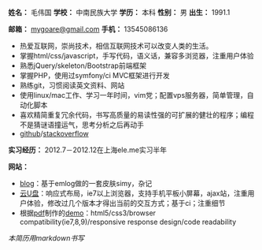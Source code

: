 **姓名：** 毛伟国  **学校：** 中南民族大学  **学历：** 本科  **性别：** 男  **出生：** 1991.1

**邮箱：** mygoare@gmail.com  **手机：** 13545086136

* 热爱互联网，崇尚技术，相信互联网技术可以改变人类的生活。
* 掌握html/css/javascript，手写代码，语义话，兼容多浏览器，注重用户体验
* 熟悉jQuery/skeleton/Bootstrap前端框架
* 掌握PHP，使用过symfony/ci MVC框架进行开发
* 熟练git，习惯阅读英文资料、网站
* 使用linux/mac工作、学习一年时间，vim党；配置vps服务器，简单管理，自动化脚本
* 喜欢精简重复冗余代码，书写高质量的易读性强的可扩展的健壮的程序；编程不是猜谜语撞运气，思考分析之后再动手
* [github](https://github.com/mygoare)/[stackoverflow](http://stackoverflow.com/users/875788/mygoare)

**实习经历：** 2012.7－2012.12在上海ele.me实习半年

**网站：**

* [blog](http://mygoare.com)：基于emlog做的一套皮肤simy，杂记
* [云U盘](http://upan.us)：响应式布局，ie7以上浏览器，支持手机平板小屏幕，ajax站，注重用户体验，修改过几个版本才得出当前的交互方式；基于ci；注重细节
* 根据[pdf](https://docs.google.com/file/d/0B8RX3jpKLZ5GOG8tVEVma19sLXc/edit?usp=sharing)制作的[demo](http://173.252.197.181/test/)：html5/css3/browser compatibility(ie7,8,9)/responsive response design/code readability

_本简历用markdown书写_
